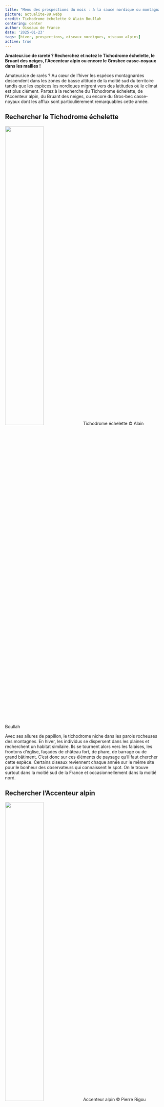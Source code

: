 ```yaml
---
title: "Menu des prospections du mois : à la sauce nordique ou montagnarde !"
picture: actualite-89.webp
credit: Tichodrome échelette © Alain Boullah 
centering: center
author: Oiseaux de France
date: '2025-01-23'
tags: [hiver, prospections, oiseaux nordiques, oiseaux alpins]
active: true
---
```


**Amateur.ice de rareté ? Recherchez et notez le Tichodrome échelette, le Bruant des neiges, l'Accenteur alpin ou encore le Grosbec casse-noyaux dans les mailles !**

Amateur.ice de rarés ? Au cœur de l’hiver les espèces montagnardes descendent dans les zones de basse altitude de la moitié sud du territoire tandis que les espèces les nordiques migrent vers des latitudes où le climat est plus clément. Partez à la recherche du Tichodrome échelette, de l’Accenteur alpin, du Bruant des neiges, ou encore du Gros-bec casse-noyaux dont les afflux sont particulièrement remarquables cette année. 

## Rechercher le Tichodrome échelette 

<img class="InformativePagePicture" style="width: 50%" src="/news/actualite-89-tichodrome-echelette.webp"/>
<span class="InformativePagePictureLegend">Tichodrome échelette © Alain Boullah</span>

Avec ses allures de papillon, le tichodrome niche dans les parois rocheuses des montagnes. En hiver, les individus se dispersent dans les plaines et recherchent un habitat similaire. Ils se tournent alors vers les falaises, les frontons d’église, façades de château fort, de phare, de barrage ou de grand bâtiment. C’est donc sur ces éléments de paysage qu’il faut chercher cette espèce. Certains oiseaux reviennent chaque année sur le même site pour le bonheur des observateurs qui connaissent le spot. On le trouve surtout dans la moitié sud de la France et occasionnellement dans la moitié nord.  

## Rechercher l’Accenteur alpin 

<img class="InformativePagePicture" style="width: 50%" src="/news/actualite-89-accenteur-alpin.webp"/>
<span class="InformativePagePictureLegend">Accenteur alpin © Pierre Rigou</span>

Oiseau montagnard, l’Accenteur alpin se différencie de son cousin des plaines, l'Accenteur mouchet, par ses flancs couleur rouille. Il se reproduit au-delà de la limite des arbres dans les Pyrénées, les Alpes, en Corse et ponctuellement dans le Massif-Central. En hiver, il descend vers les basses altitudes, si bien qu’on le rencontre souvent dans tout le quart sud-est de la France. Quelques individus erratiques s’aventurent parfois jusque dans la moitié nord ou le long du littoral atlantique. Comme dans le cas du Tichodrome échelette, certains sites d’hivernages sont fréquentés de manière traditionnelle et ce sont souvent les mêmes individus qui reviennent chaque année. 

## Rechercher le Bruant des neiges 

<img class="InformativePagePicture" style="width: 50%" src="/news/actualite-89-bruant-des-neiges.webp"/>
<span class="InformativePagePictureLegend">Bruant des neiges © Fabrice Croset</span>

Le Bruant des neiges est un passereau granivore qui niche autour du cercle polaire. Située en limite sud de son aire de répartition, la France accueille d’octobre à janvier quelques centaines d’individus originaires d’Islande, d’Ecosse ou de Fennoscandie. On l’observe surtout sur la frange littorale de la Manche et de la Mer du Nord, et jusqu’en Gironde de façon plus anecdotique. On le rencontre isolé ou en tout petits groupes, dans des milieux littoraux ouverts, type dunes, plages de galets, pelouses et landes. 

## Rechercher le Grosbec casse-noyaux 

<img class="InformativePagePicture" style="width: 50%" src="/news/actualite-89-gros-bec-casse-noyaux.webp"/>
<span class="InformativePagePictureLegend">Gros-bec casse-noyaux © Fabrice Croset</span>

Oiseau forestier discret, le Grosbec casse-noyaux se laisse plus facilement observer en hiver en raison d’une plus grande dispersion de l’espèce à cette période, de son comportement grégaire et de l’apport de migrateurs venus du Nord de l’Europe. Le Gros-bec s’invite dans les vergers, les parcs et les jardins, notamment ceux avec mangeoires. Son cri sec caractéristique "tsic" vous permettra de le repérer facilement.

## Choix du mode de prospection, de la méthodologie et transmission des données 

Il s'agit de faire une prospection **ciblée** sur l'espèce recherchée et donc de cibler son habitat de prédilection pour déterminer le lieu de prospection autour de chez vous. 

En terme de méthodologie, vous pouvez opter pour des [listes complètes](https://www.youtube.com/watch?v=rFSgvLv3lj8&list=PLrw_QRwQrnAUS1hX6g9ghYRNFsZKk8ywn&index=5) (listes d'observations) ou des [EPOC](https://www.youtube.com/watch?v=TZt0Ri6xSaU&list=PLrw_QRwQrnAUS1hX6g9ghYRNFsZKk8ywn&index=8) (points d'écoute et d'observation) qui vous permettront d’inventorier toutes les autres espèces observées sur votre llieu d'observation. 

Les données d’occurrence détaillées et localisées (1 observation-1 point GPS), sont réservées aux observations ponctuelles fortuites (hors liste) et peuvent permettre de confirmer la présence d'une espèce rare. 

La saisie se fait avec l'application **NaturaList** ou sur **[Faune France](https://www.faune-france.org)!** 

**[Plus d’informations sur les prospections atlas à partir de 2025](https://oiseauxdefrance.org/news/actualite-85)**

